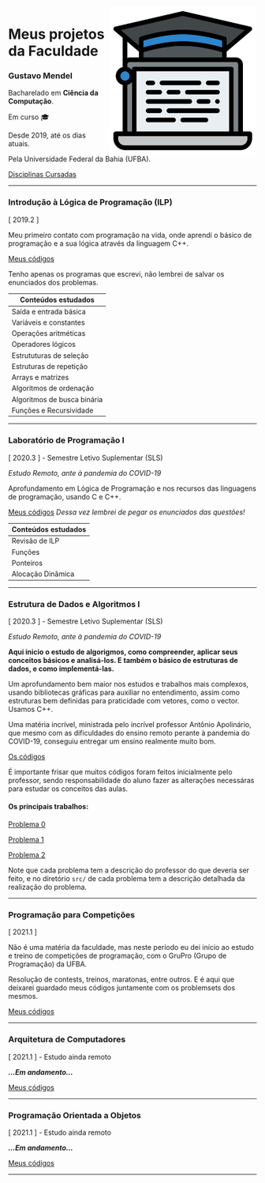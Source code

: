 <img src="computer_science.svg" width="300" align="right">

# Meus projetos da Faculdade

### Gustavo Mendel

Bacharelado em **Ciência da Computação**. 

Em curso :mortar_board:

Desde 2019, até os dias atuais.

Pela Universidade Federal da Bahia (UFBA).

[Disciplinas Cursadas](https://github.com/gustavo-mendel/projetos-da-faculdade/blob/master/DISCIPLINAS.md)


---

### Introdução à Lógica de Programação (ILP)
[ 2019.2 ]

Meu primeiro contato com programação na vida, onde aprendi o básico de programação e a sua lógica através da linguagem C++.

[Meus códigos](https://github.com/gustavo-mendel/projetos-da-faculdade/tree/master/introducao-a-logica-de-programacao)

Tenho apenas os programas que escrevi, não lembrei de salvar os enunciados dos problemas.

|Conteúdos estudados        |
|---------------------------|
|Saída e entrada básica     |
|Variáveis e constantes     |
|Operações aritméticas      |
|Operadores lógicos         |
|Estrututuras de seleção    |
|Estruturas de repetição    |
|Arrays e matrizes          |
|Algoritmos de ordenação    |
|Algoritmos de busca binária|
|Funções e Recursividade    |

---
### Laboratório de Programação I
[ 2020.3 ] - Semestre Letivo Suplementar (SLS)

*Estudo Remoto, ante à pandemia do COVID-19*

Aprofundamento em Lógica de Programação e nos recursos das linguagens de programação, usando C e C++.

[Meus códigos](https://github.com/gustavo-mendel/projetos-da-faculdade/tree/master/laboratorio-de-programacao)
*Dessa vez lembrei de pegar os enunciados das questões!*

| Conteúdos estudados |
|---------------------|
| Revisão de ILP      |
| Funções             |
| Ponteiros           |
| Alocação Dinâmica   |

---
### Estrutura de Dados e Algoritmos I
[ 2020.3 ] - Semestre Letivo Suplementar (SLS)

*Estudo Remoto, ante à pandemia do COVID-19*

**Aqui inicio o estudo de algorigmos, como compreender, aplicar seus conceitos básicos e analisá-los.
E também o básico de estruturas de dados, e como implementá-las.**

Um aprofundamento bem maior nos estudos e trabalhos mais complexos, usando bibliotecas gráficas para auxiliar no entendimento, assim como estruturas bem definidas para praticidade com vetores, como o vector. Usamos C++.

Uma matéria incrível, ministrada pelo incrível professor Antônio Apolinário, que mesmo com as dificuldades do ensino remoto perante à pandemia do COVID-19, conseguiu entregar um ensino realmente muito bom.

[Os códigos](https://github.com/gustavo-mendel/projetos-da-faculdade/tree/master/estrutura-de-dados-e-algoritmos)

É importante frisar que muitos códigos foram feitos inicialmente pelo professor, sendo responsabilidade do aluno fazer as alterações necessáras para estudar os conceitos das aulas.

#### Os principais trabalhos:
[Problema 0](https://github.com/gustavo-mendel/projetos-da-faculdade/tree/master/estrutura-de-dados-e-algoritmos/problema-0-ordenacao-gustavo-mendel)

[Problema 1](https://github.com/gustavo-mendel/projetos-da-faculdade/tree/master/estrutura-de-dados-e-algoritmos/problema-1---gerenciando-playlists-grupo-4)

[Problema 2](https://github.com/gustavo-mendel/projetos-da-faculdade/tree/master/estrutura-de-dados-e-algoritmos/problema-2-grupo4)

Note que cada problema tem a descrição do professor do que deveria ser feito, e no diretório `src/` de cada problema tem a descrição detalhada da realização do problema.

---
### Programação para Competições
[ 2021.1 ]

Não é uma matéria da faculdade, mas neste período eu dei início ao estudo e treino de competições de programação, com o GruPro (Grupo de Programação) da UFBA.

Resolução de contests, treinos, maratonas, entre outros.
E é aqui que deixarei guardado meus códigos juntamente com os problemsets dos mesmos.

[Meus códigos](https://github.com/gustavo-mendel/projetos-da-faculdade/tree/master/competicao)

---
### Arquitetura de Computadores
[ 2021.1 ] - Estudo ainda remoto

**_...Em andamento..._**

[Meus códigos](https://github.com/gustavo-mendel/projetos-da-faculdade/tree/master/arquitetura-de-computadores)

---
### Programação Orientada a Objetos
[ 2021.1 ] - Estudo ainda remoto

**_...Em andamento..._**

[Meus códigos](https://github.com/gustavo-mendel/projetos-da-faculdade/tree/master/programacao-orientada-a-objetos)

---
